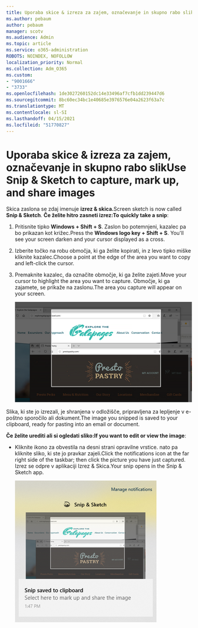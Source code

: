 ```yaml
---
title: Uporaba skice & izreza za zajem, označevanje in skupno rabo slik
ms.author: pebaum
author: pebaum
manager: scotv
ms.audience: Admin
ms.topic: article
ms.service: o365-administration
ROBOTS: NOINDEX, NOFOLLOW
localization_priority: Normal
ms.collection: Adm_O365
ms.custom:
- "9001666"
- "3733"
ms.openlocfilehash: 1de3027260152dc14e33496af7cfb1dd239447d6
ms.sourcegitcommit: 8bc60ec34bc1e40685e3976576e04a2623f63a7c
ms.translationtype: MT
ms.contentlocale: sl-SI
ms.lasthandoff: 04/15/2021
ms.locfileid: "51770827"
---
```

# <a name="use-snip--sketch-to-capture-mark-up-and-share-images"></a><span data-ttu-id="8beee-102">Uporaba skice & izreza za zajem, označevanje in skupno rabo slik</span><span class="sxs-lookup"><span data-stu-id="8beee-102">Use Snip & Sketch to capture, mark up, and share images</span></span>

<span data-ttu-id="8beee-103">Skica zaslona se zdaj imenuje **izrez & skica.**</span><span class="sxs-lookup"><span data-stu-id="8beee-103">Screen sketch is now called **Snip & Sketch**.</span></span> <span data-ttu-id="8beee-104">**Če želite hitro zasneti izrez:**</span><span class="sxs-lookup"><span data-stu-id="8beee-104">**To quickly take a snip**:</span></span>

1. <span data-ttu-id="8beee-105">Pritisnite tipko **Windows + Shift + S**. Zaslon bo potemnjeni, kazalec pa bo prikazan kot križec.</span><span class="sxs-lookup"><span data-stu-id="8beee-105">Press the **Windows logo key + Shift + S**. You'll see your screen darken and your cursor displayed as a cross.</span></span> 

2. <span data-ttu-id="8beee-106">Izberite točko na robu območja, ki ga želite kopirati, in z levo tipko miške kliknite kazalec.</span><span class="sxs-lookup"><span data-stu-id="8beee-106">Choose a point at the edge of the area you want to copy and left-click the cursor.</span></span> 

3. <span data-ttu-id="8beee-107">Premaknite kazalec, da označite območje, ki ga želite zajeti.</span><span class="sxs-lookup"><span data-stu-id="8beee-107">Move your cursor to highlight the area you want to capture.</span></span> <span data-ttu-id="8beee-108">Območje, ki ga zajamete, se prikaže na zaslonu.</span><span class="sxs-lookup"><span data-stu-id="8beee-108">The area you capture will appear on your screen.</span></span>

   ![slika označenega izbora](media/snipone.png)

<span data-ttu-id="8beee-110">Slika, ki ste jo izrezali, je shranjena v odložišče, pripravljena za lepljenje v e-poštno sporočilo ali dokument.</span><span class="sxs-lookup"><span data-stu-id="8beee-110">The image you snipped is saved to your clipboard, ready for pasting into an email or document.</span></span> 

<span data-ttu-id="8beee-111">**Če želite urediti ali si ogledati sliko:**</span><span class="sxs-lookup"><span data-stu-id="8beee-111">**If you want to edit or view the image**:</span></span> 

- <span data-ttu-id="8beee-112">Kliknite ikono za obvestila na desni strani opravilne vrstice. nato pa kliknite sliko, ki ste jo pravkar zajeli.</span><span class="sxs-lookup"><span data-stu-id="8beee-112">Click the notifications icon at the far right side of the taskbar; then click the picture you have just captured.</span></span> <span data-ttu-id="8beee-113">Izrez se odpre v aplikaciji Izrez & Skica.</span><span class="sxs-lookup"><span data-stu-id="8beee-113">Your snip opens in the Snip & Sketch app.</span></span>

   ![slika slike, ki prikazuje v programu za izrezovanje](media/sniptwo.png)
